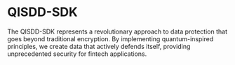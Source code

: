 # QISDD-SDK
The QISDD-SDK represents a revolutionary approach to data protection that goes beyond traditional encryption. By implementing quantum-inspired principles, we create data that actively defends itself, providing unprecedented security for fintech applications. 
